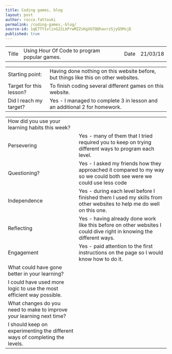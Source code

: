 ```yaml
---
title: Coding games, blog
layout: post
author: rocco.fattouki
permalink: /coding-games,-blog/
source-id: 1qE7TY1vlinG22LkPrwMZZsKgXU7QQhavrzSjyQ5MsjE
published: true
---
```

<table>
  <tr>
    <td>Title</td>
    <td>Using Hour Of Code to program popular games.</td>
    <td>Date</td>
    <td>21/03/18</td>
  </tr>
</table>


<table>
  <tr>
    <td>Starting point:</td>
    <td>Having done nothing on this website before, but things like this on other websites.</td>
  </tr>
  <tr>
    <td>Target for this lesson?</td>
    <td>To finish coding several different games on this website.</td>
  </tr>
  <tr>
    <td>Did I reach my target? </td>
    <td>Yes -  I managed to complete 3 in lesson and an additional 2 for homework.</td>
  </tr>
</table>


<table>
  <tr>
    <td>How did you use your learning habits this week?</td>
    <td></td>
  </tr>
  <tr>
    <td>Persevering</td>
    <td>Yes - many of them that I tried required you to keep on trying different ways to program each level.</td>
  </tr>
  <tr>
    <td>Questioning?</td>
    <td>Yes - I asked my friends how they approached it compared to my way so we could both see were we could use less code</td>
  </tr>
  <tr>
    <td>Independence</td>
    <td>Yes - during each level before I finished them I used my skills from other websites to help me do well on this one.</td>
  </tr>
  <tr>
    <td>Reflecting</td>
    <td>Yes - having already done work like this before on other websites I could dive right in knowing the different ways.</td>
  </tr>
  <tr>
    <td>Engagement</td>
    <td>Yes - paid attention to the first instructions on the page so I would know how to do it.</td>
  </tr>
  <tr>
    <td>What could have gone better in your learning?</td>
    <td></td>
  </tr>
  <tr>
    <td>I could have used more logic to use the most efficient way possible.</td>
    <td></td>
  </tr>
  <tr>
    <td>What changes do you need to make to improve your learning next time?</td>
    <td></td>
  </tr>
  <tr>
    <td>I should keep on experimenting the different ways of completing the levels.</td>
    <td></td>
  </tr>
</table>


